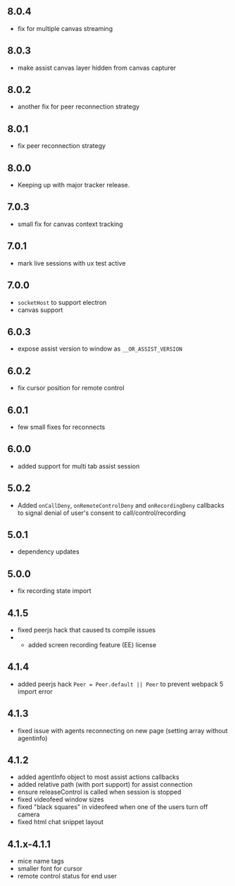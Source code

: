 ## 8.0.4

- fix for multiple canvas streaming

## 8.0.3

- make assist canvas layer hidden from canvas capturer

## 8.0.2

- another fix for peer reconnection strategy

## 8.0.1

- fix peer reconnection strategy

## 8.0.0

- Keeping up with major tracker release.

## 7.0.3

- small fix for canvas context tracking

## 7.0.1

- mark live sessions with ux test active

## 7.0.0

- `socketHost` to support electron
- canvas support

## 6.0.3

- expose assist version to window as `__OR_ASSIST_VERSION`

## 6.0.2

- fix cursor position for remote control

## 6.0.1

- few small fixes for reconnects

## 6.0.0

- added support for multi tab assist session

## 5.0.2

- Added `onCallDeny`, `onRemoteControlDeny` and `onRecordingDeny` callbacks to signal denial of user's consent to call/control/recording

## 5.0.1

- dependency updates

## 5.0.0

- fix recording state import 

## 4.1.5

- fixed peerjs hack that caused ts compile issues
- - added screen recording feature (EE) license

## 4.1.4

- added peerjs hack `Peer = Peer.default || Peer` to prevent webpack 5 import error

## 4.1.3

- fixed issue with agents reconnecting on new page (setting array without agentinfo)

## 4.1.2

- added agentInfo object to most assist actions callbacks
- added relative path (with port support) for assist connection
- ensure releaseControl is called when session is stopped
- fixed videofeed window sizes
- fixed "black squares" in videofeed when one of the users turn off camera
- fixed html chat snippet layout

## 4.1.x-4.1.1

- mice name tags
- smaller font for cursor
- remote control status for end user
